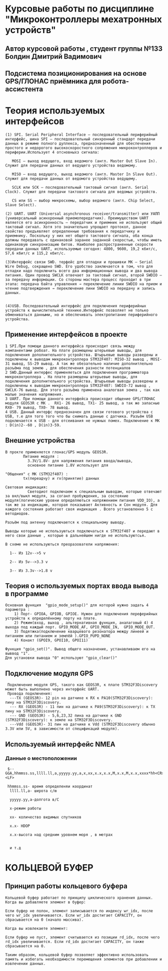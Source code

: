 # Курсовые работы по дисциплине "Микроконтроллеры мехатронных устройств"


## Автор курсовой работы , студент группы №133 Болдин Дмитрий Вадимович

## Подсистема позиционирования на основе GPS/ГЛОНАС приёмника для робота-ассистента


# Теория используемых интерфейсов

    (1) SPI. Serial Peripheral Interface — последовательный периферийный интерфейс, шина SPI — последовательный синхронный стандарт передачи данных в режиме полного дуплекса, предназначенный для обеспечения простого и недорогого высокоскоростного сопряжения микроконтроллеров и периферии.Использует 4 отсновныхз сигнала:

       MOSI — выход ведущего, вход ведомого (англ. Master Out Slave In). Служит для передачи данных от ведущего устройства ведомому.

       MISO — вход ведущего, выход ведомого (англ. Master In Slave Out). Служит для передачи данных от ведомого устройства ведущему.

       SCLK или SCK — последовательный тактовый сигнал (англ. Serial Clock). Служит для передачи тактового сигнала для ведомых устройств.

       CS или SS — выбор микросхемы, выбор ведомого (англ. Chip Select, Slave Select).

    (2) UART. UART (Universal asynchronous receiver/transmitter) или УАПП (универсальный асинхронный приемопередатчик). Преимуществом UART является его асинхронность — передатчик и приемник не используют общий тактовый сигнал. Хотя это значительно упрощает протокол, данное свойство предъявляет определенные требования к передатчику и приемнику. Поскольку у них нет общего тактового сигнала, оба конца должны передавать с одинаковой заранее заданной скоростью, чтобы иметь одинаковую синхронизацию битов. Наиболее распространенные скорости передачи данных UART, используемые сегодня: 4800, 9600, 19,2 кбит/с, 57,6 кбит/с и 115,2 кбит/с. 

    (3)Интерфейс связи SWD. терфейс для отладки и прошивки МК — Serial Wire Debug, сокращено SWD. Его удобство заключается в том, что для отладки надо подключить всего два информационных вывода и два вывода питания. Один провод SWCLK отвечает за тактовый сигнал, второй SWDIO – за передачу информации. Со стороны мастера процесс проходит в три этапа: передача байта управления → переключение линии SWDIO на прием и чтение подтверждения → переключение лини SWDIO на передачу и запись данных.
    

    (4)USB. Последовательный интерфейс для подключения периферийных устройств к вычислительной технике.Интерфейс позволяет не только обмениваться данными, но и обеспечивать электропитание периферийного устройства.


## Применение интерфейсов в проекте

    1 SPI.При помощи данного интерфейса происходит связь между компанентами робоат. На плате размещены штерьевые выводы, для подключения дополнительного устройства. Штырьевые выводы разведены и подключены к выводам микроконтроллера STM32F407: MISO-32 вывод , MOSI-31 вывод, SS-29 вывод. А так же обезательно наличие дополнитлельно разъёма под землю , для обеспечения разности потенциалов
    2 SWD.Данный интерфес применяеться для подключения программатора микроконтроллера . На плате размещены штерьевые выводы, для подключения дополнительного устройства. Штырьевые выводы разведены и подключены к выводам микроконтроллера STM32F407: SWDIO-72 вывод , SWCLK-76 вывод. Для этого разъёма применена аналогвая земла , так как малые значения напряжения.
    3 UART. При помощи данного интерфейса происходит общение GPS/ГЛОНАС модуля GEOS3R c МК .  RX1- 26 вывод, TX1- 25 вывод, а так же запасные RX0- 79 вывод, TX0- 78 вывод.
    4 USB. Данный интерфс преднозначен для связи готового устройства с USB, т.е для того того что бы снимать данные с датчика. Разъём USB подключается к USB - для отсеивания не нужных помех. Подключение к МК : D(in)2--60 , D(in)3-59. 

##  Внешние устройства 


    В прокте применяется глонас/GPS модуль GEOS3R. 
            Питание модуля :
              3.3V/1.8V- для напряжения питания ввода/вывода, 
              основное питание 1.8V использует для 
              
    "Общения" с МК (STM32f407) :
            tx(переадчу) и rx(принятие) данных

    Световая индикация:
              Светодиот подключаем к специальным выводам, которые отвечают за вкл/выкл модуля, за соганл пробуждения, за состояние модуля(логические уровни определяються напряжением питания VDD_IO), а так же за индикацию, которая показывает Активность и Сон модуля. Для каждого состояния работает своя индикация . Всего установленно 5 с ветодиодов. 

    Разъём под антенну подключается к специальному выводу.

    Выводы которые не используються подключаться к STM32f407 и передают в него свои данные , которые в дальнейшем нигде не используютсья. 

    В схеме не используються преоразователи напряжения: 
            
      1-- Из 12v-->5 v

      2-- Из 5v-->3.3 v

      3-- Из 3.3v-->1.8 v

## Теория о используемых портах ввода вывода в программе

    Основная функция  "gpio_mode_setup()" для которой нужно задать 4 параметра :
        1) Порт- GPIOA, GPIOB, GPIOE. Нужен для подключения переферийных устройств к определённому порту на плате. 
        2) Режим(вход, выход , альтернативная функция, аналаговый 4) 4 выхода под каждый порт. GPIO_MODE_AF, GPIO_MODE_IN,  GPIO_MODE_OUT.  
        3) Подятжка(подключение кварцевого резонатора между линеей и питанием или питанием и землёй ).GPIO_PUPD_NONE
        4) Конакт (GPOI9, GPOI10, GPOI11) 

    Функция "gpio_set()". Вывод общего назначение, устанавливаем его на выввод "1".
    Для установки вывода "0" используют "gpio_clear()"



## Подключение модуля GPS

     Подключение модуля GPS, такого как GEOS3R, к плате STM32F3Discovery может быть выполнено через интерфейс UART. 
     Провода подключения:
      ---TX (GEOS3R)- 12 pin на датчике к RX к PA10(STM32F3Discovery):  пину на STM32F3Discovery.
      --- RX (GEOS3R) - 11 пин на датчике к PA9(STM32F3Discovery): к TX пину на STM32F3Discovery.
      --- GND (GEOS3R) - 5,6,23,32 пина на датчике к GND (STM32F3Discovery): к земле на STM32F3Discovery.
      ---Vdd (GEOS3R)- 31 пин на датчике к Vdd (STM32F3Discovery обычно 3.3V или 5V, в зависимости от спецификаций модуля).


## Используемый интерфейс NMEA 
 
  ### Данные о местоположении 
  
     $--GGA,hhmmss.ss,llll.ll,a,yyyyy.yy,a,x,xx,x.x,x.x,M,x.x,M,x.x,xxxx*hh<CR><LF>

     hhmmss.ss- время определеняи координат
      llll.ll,a- широта с/ю

      yyyyy.yy,a-долгота в/С

      x-режим работы 

      xх- количество видимых спутников 

      х.x- HDOP

      х.x-высота над средним уровнем моря , в метрах 


      и т.д

# КОЛЬЦЕВОЙ БУФЕР 
## Принцип работы кольцевого буфера
    Кольцевой буфер работает по принципу циклического хранения данных. Когда вы добавляете элемент в буфер:

    Если буфер не полон, элемент записывается по индексу wr_idx, после чего wr_idx увеличивается. Если wr_idx достигает CAPACITY, он сбрасывается на 0 (начало массива).

    Когда вы извлекаете элемент:

    Если буфер не пуст, элемент считывается из позиции rd_idx, после чего rd_idx увеличивается. Если rd_idx достигает CAPACITY, он также сбрасывается на 0.

    Таким образом, кольцевой буфер позволяет эффективно использовать память и избегать необходимости перемещения элементов при добавлении и извлечении данных.